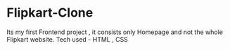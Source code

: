 # Flipkart-Clone
Its my first Frontend project , it consists only Homepage and not the whole Flipkart website.
Tech used - HTML , CSS
